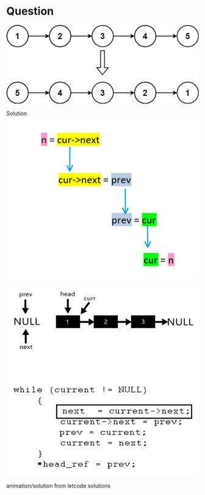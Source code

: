 # Question 

![question explalin](https://github.com/RahulTinku/DS-algo/blob/main/ds%20algo/Everyday%20practice/reverse%20a%20linked%20list/img/ques.jpg?raw=true)

Solution
![solution](https://github.com/RahulTinku/DS-algo/blob/main/ds%20algo/Everyday%20practice/reverse%20a%20linked%20list/img/1.png?raw=true)

![explain](https://github.com/RahulTinku/DS-algo/blob/main/ds%20algo/Everyday%20practice/reverse%20a%20linked%20list/img/2.gif)

animation/solution from letcode solutions
